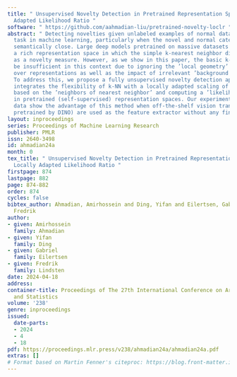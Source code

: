 ```yaml
---
title: " Unsupervised Novelty Detection in Pretrained Representation Space with Locally
  Adapted Likelihood Ratio "
software: " https://github.com/aahmadian-liu/pretrained-novelty-loclr "
abstract: " Detecting novelties given unlabeled examples of normal data is a challenging
  task in machine learning, particularly when the novel and normal categories are
  semantically close. Large deep models pretrained on massive datasets can provide
  a rich representation space in which the simple k-nearest neighbor distance works
  as a novelty measure. However, as we show in this paper, the basic k-NN method might
  be insufficient in this context due to ignoring the ’local geometry’ of the distribution
  over representations as well as the impact of irrelevant ’background features’.
  To address this, we propose a fully unsupervised novelty detection approach that
  integrates the flexibility of k-NN with a locally adapted scaling of dimensions
  based on the ’neighbors of nearest neighbor’ and computing a ’likelihood ratio’
  in pretrained (self-supervised) representation spaces. Our experiments with image
  data show the advantage of this method when off-the-shelf vision transformers (e.g.,
  pretrained by DINO) are used as the feature extractor without any fine-tuning. "
layout: inproceedings
series: Proceedings of Machine Learning Research
publisher: PMLR
issn: 2640-3498
id: ahmadian24a
month: 0
tex_title: " Unsupervised Novelty Detection in Pretrained Representation Space with
  Locally Adapted Likelihood Ratio "
firstpage: 874
lastpage: 882
page: 874-882
order: 874
cycles: false
bibtex_author: Ahmadian, Amirhossein and Ding, Yifan and Eilertsen, Gabriel and Lindsten,
  Fredrik
author:
- given: Amirhossein
  family: Ahmadian
- given: Yifan
  family: Ding
- given: Gabriel
  family: Eilertsen
- given: Fredrik
  family: Lindsten
date: 2024-04-18
address:
container-title: Proceedings of The 27th International Conference on Artificial Intelligence
  and Statistics
volume: '238'
genre: inproceedings
issued:
  date-parts:
  - 2024
  - 4
  - 18
pdf: https://proceedings.mlr.press/v238/ahmadian24a/ahmadian24a.pdf
extras: []
# Format based on Martin Fenner's citeproc: https://blog.front-matter.io/posts/citeproc-yaml-for-bibliographies/
---
```

